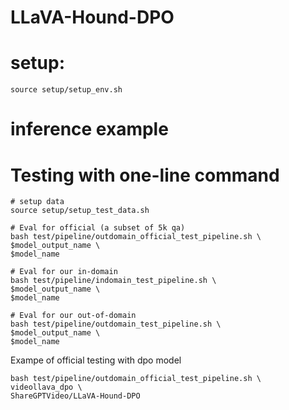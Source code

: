 # LLaVA-Hound-DPO

# setup:
```
source setup/setup_env.sh
```

# inference example

# Testing with one-line command 
```
# setup data
source setup/setup_test_data.sh

# Eval for official (a subset of 5k qa)
bash test/pipeline/outdomain_official_test_pipeline.sh \
$model_output_name \
$model_name

# Eval for our in-domain
bash test/pipeline/indomain_test_pipeline.sh \
$model_output_name \
$model_name

# Eval for our out-of-domain 
bash test/pipeline/outdomain_test_pipeline.sh \
$model_output_name \
$model_name
```
Exampe of official testing with dpo model
```
bash test/pipeline/outdomain_official_test_pipeline.sh \
videollava_dpo \
ShareGPTVideo/LLaVA-Hound-DPO
```
